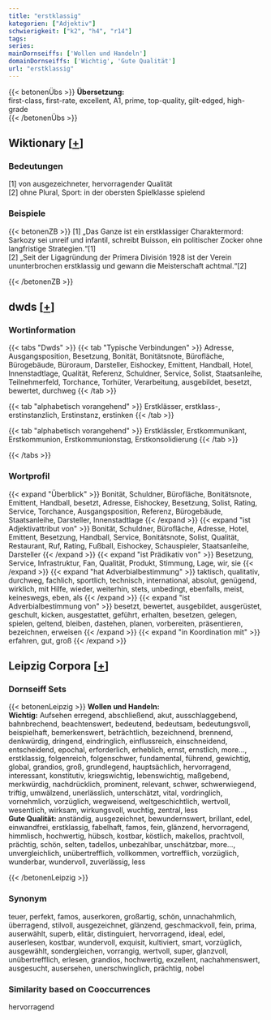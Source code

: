 ```yaml
---
title: "erstklassig"
kategorien: ["Adjektiv"]
schwierigkeit: ["k2", "h4", "r14"]
tags:
series:
mainDornseiffs: ['Wollen und Handeln']
domainDornseiffs: ['Wichtig', 'Gute Qualität']
url: "erstklassig"
---
```


{{< betonenÜbs >}}
**Übersetzung:**  
first-class, first-rate, excellent, A1, prime, top-quality, gilt-edged, high-grade  
{{< /betonenÜbs >}}

## Wiktionary [[+](https://de.wiktionary.org/wiki/erstklassig)]

### Bedeutungen
[1] von ausgezeichneter, hervorragender Qualität  
[2] ohne Plural, Sport: in der obersten Spielklasse spielend  

### Beispiele
{{< betonenZB >}}
[1] „Das Ganze ist ein erstklassiger Charaktermord: Sarkozy sei unreif und infantil, schreibt Buisson, ein politischer Zocker ohne langfristige Strategien.“[1]  
[2] „Seit der Ligagründung der Primera División 1928 ist der Verein ununterbrochen erstklassig und gewann die Meisterschaft achtmal.“[2]  

{{< /betonenZB >}}


## dwds [[+](https://www.dwds.de/wb/erstklassig)]

### Wortinformation
{{< tabs "Dwds" >}}
{{< tab "Typische Verbindungen" >}}
Adresse, Ausgangsposition, Besetzung, Bonität, Bonitätsnote, Bürofläche, Bürogebäude, Büroraum, Darsteller, Eishockey, Emittent, Handball, Hotel, Innenstadtlage, Qualität, Referenz, Schuldner, Service, Solist, Staatsanleihe, Teilnehmerfeld, Torchance, Torhüter, Verarbeitung, ausgebildet, besetzt, bewertet, durchweg
{{< /tab >}}

{{< tab "alphabetisch vorangehend" >}}
Erstklässer, erstklass-, erstinstanzlich, Erstinstanz, erstinken
{{< /tab >}}

{{< tab "alphabetisch vorangehend" >}}
Erstklässler, Erstkommunikant, Erstkommunion, Erstkommunionstag, Erstkonsolidierung
{{< /tab >}}

{{< /tabs >}}

### Wortprofil
{{< expand "Überblick" >}} Bonität, Schuldner, Bürofläche, Bonitätsnote, Emittent, Handball, besetzt, Adresse, Eishockey, Besetzung, Solist, Rating, Service, Torchance, Ausgangsposition, Referenz, Bürogebäude, Staatsanleihe, Darsteller, Innenstadtlage {{< /expand >}}
{{< expand "ist Adjektivattribut von" >}} Bonität, Schuldner, Bürofläche, Adresse, Hotel, Emittent, Besetzung, Handball, Service, Bonitätsnote, Solist, Qualität, Restaurant, Ruf, Rating, Fußball, Eishockey, Schauspieler, Staatsanleihe, Darsteller {{< /expand >}}
{{< expand "ist Prädikativ von" >}} Besetzung, Service, Infrastruktur, Fan, Qualität, Produkt, Stimmung, Lage, wir, sie {{< /expand >}}
{{< expand "hat Adverbialbestimmung" >}} taktisch, qualitativ, durchweg, fachlich, sportlich, technisch, international, absolut, genügend, wirklich, mit Hilfe, wieder, weiterhin, stets, unbedingt, ebenfalls, meist, keineswegs, eben, als {{< /expand >}}
{{< expand "ist Adverbialbestimmung von" >}} besetzt, bewertet, ausgebildet, ausgerüstet, geschult, kicken, ausgestattet, geführt, erhalten, besetzen, gelegen, spielen, geltend, bleiben, dastehen, planen, vorbereiten, präsentieren, bezeichnen, erweisen {{< /expand >}}
{{< expand "in Koordination mit" >}} erfahren, gut, groß {{< /expand >}}

## Leipzig Corpora [[+](https://corpora.uni-leipzig.de/en/res?word=erstklassig&corpusId=deu_newscrawl-public_2018)]

### Dornseiff Sets
{{< betonenLeipzig >}}
**Wollen und Handeln:**  
**Wichtig:** Aufsehen erregend, abschließend, akut, ausschlaggebend, bahnbrechend, beachtenswert, bedeutend, bedeutsam, bedeutungsvoll, beispielhaft, bemerkenswert, beträchtlich, bezeichnend, brennend, denkwürdig, dringend, eindringlich, einflussreich, einschneidend, entscheidend, epochal, erforderlich, erheblich, ernst, ernstlich, more..., erstklassig, folgenreich, folgenschwer, fundamental, führend, gewichtig, global, grandios, groß, grundlegend, hauptsächlich, hervorragend, interessant, konstitutiv, kriegswichtig, lebenswichtig, maßgebend, merkwürdig, nachdrücklich, prominent, relevant, schwer, schwerwiegend, triftig, umwälzend, unerlässlich, unterschätzt, vital, vordringlich, vornehmlich, vorzüglich, wegweisend, weltgeschichtlich, wertvoll, wesentlich, wirksam, wirkungsvoll, wuchtig, zentral, less  
**Gute Qualität:** anständig, ausgezeichnet, bewundernswert, brillant, edel, einwandfrei, erstklassig, fabelhaft, famos, fein, glänzend, hervorragend, himmlisch, hochwertig, hübsch, kostbar, köstlich, makellos, prachtvoll, prächtig, schön, selten, tadellos, unbezahlbar, unschätzbar, more..., unvergleichlich, unübertrefflich, vollkommen, vortrefflich, vorzüglich, wunderbar, wundervoll, zuverlässig, less  

{{< /betonenLeipzig >}}

### Synonym
teuer, perfekt, famos, auserkoren, großartig, schön, unnachahmlich, überragend, stilvoll, ausgezeichnet, glänzend, geschmackvoll, fein, prima, auserwählt, superb, elitär, distinguiert, hervorragend, ideal, edel, auserlesen, kostbar, wundervoll, exquisit, kultiviert, smart, vorzüglich, ausgewählt, sondergleichen, vorrangig, wertvoll, super, glanzvoll, unübertrefflich, erlesen, grandios, hochwertig, exzellent, nachahmenswert, ausgesucht, ausersehen, unerschwinglich, prächtig, nobel


### Similarity based on Cooccurrences
hervorragend

